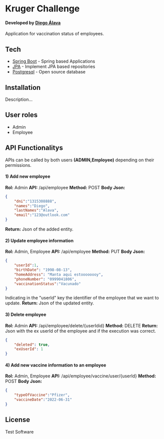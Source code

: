 # Kruger Challenge
#### Developed by [Diego Álava]
Application for vaccination status of employees.


## Tech

- [Spring Boot] - Spring based Applications
- [JPA] - Implement JPA based repositories
- [Postgresql] - Open source database


## Installation
Description...

## User roles
- Admin
- Employee

## API Functionalitys
APIs can be called by both users **(ADMIN,Employee)** depending on their permissions.

#### 1) Add new employee
**Rol:** Admin
**API:** /api/employee
**Method:** POST
**Body Json:**
```json
{
    "dni":"1315308888",
    "names":"Diego",
    "lastNames":"Alava",
    "email":"123@outlook.com"
}
```
**Return:** Json of the added entity.

#### 2) Update employee information
**Rol:** Admin, Employee
**API:** /api/employee
**Method:** PUT
**Body Json:**
```json
{
    "userId":1,
    "birthDate": "1998-08-13",
    "homeAddress": "Manta aqui estoooooooy",
    "phoneNumber": "0999041806",
    "vaccinationStatus":"Vacunado"
}
```
Indicating in the "userId" key the identifier of the employee that we want to update.
**Return:** Json of the updated entity.

#### 3) Delete employee
**Rol:** Admin
**API:** /api/employee/delete/{userIdid}
**Method:** DELETE
**Return:** Json with the ex userId of the employee and if the execution was correct.
```json
{
    "deleted": true,
    "exUserId": 1
}
```

#### 4) Add new vaccine information to an employee
**Rol:** Admin, Employee
**API:** /api/employee/vaccine/user/{userId}
**Method:** POST
**Body Json:**
```json
{
    "typeOfVaccine":"Pfizer",
    "vaccineDate":"2022-06-31"
}
```

## License
Test Software

   [Spring Boot]: <https://spring.io/projects/spring-boot>
   [JPA]: <https://spring.io/projects/spring-data-jpa>
   [Postgresql]: <https://www.postgresql.org>
   [Diego Álava]: <https://www.linkedin.com/in/diego-fabrizzio-alava>
   
